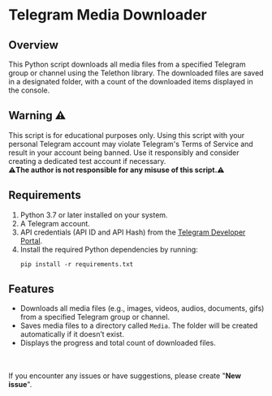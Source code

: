 # Telegram Media Downloader


## Overview

This Python script downloads all media files from a specified Telegram group or channel using the Telethon library. The downloaded files are saved in a designated folder, with a count of the downloaded items displayed in the console.




## Warning ⚠️

This script is for educational purposes only. Using this script with your personal Telegram account may violate Telegram's Terms of Service and result in your account being banned. Use it responsibly and consider creating a dedicated test account if necessary. <br>⚠️<b>The author is not responsible for any misuse of this script.</b>⚠️

## Requirements

1. Python 3.7 or later installed on your system.
2. A Telegram account.
3. API credentials (API ID and API Hash) from the [Telegram Developer Portal](https://my.telegram.org/auth).
4. Install the required Python dependencies by running:
   ```
   pip install -r requirements.txt
   ```


## Features

- Downloads all media files (e.g., images, videos, audios, documents, gifs) from a specified Telegram group or channel.
- Saves media files to a directory called `Media`. The folder will be created automatically if it doesn’t exist.
- Displays the progress and total count of downloaded files.


<br>
<br>
If you encounter any issues or have suggestions, please create "<b>New issue</b>".
<br>
